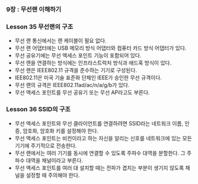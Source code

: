 ### 9장 : 무선랜 이해하기

### Lesson 35 무선랜의 구조
* 무선 랜 통신에서는 랜 케이블이 필요 없다.
* 무선 랜 어댑터에는 USB 메모리 방식 어댑터와 컴퓨터 카드 방식 어댑터가 있다.
* 무선 공유기에는 무선 액세스 포인트 기능이 포함되어 있다.
* 무선 랜을 연결하는 방식에는 인프라스트럭처 방식과 애드혹 방식이 있다.
* 무선 랜은 IEEE802.11 규격을 준수하는 기기로 구성된다.
* IEE802.11은 미국 기술 표준화 단체인 IEEE가 승인한 무선 규격이다.
* 무선 랜의 규격은 IEEE802.11ad/ac/n/a/g/b가 있다.
* 무선 액세스 포인트를 무선 공유기 또는 무선 AP라고도 부른다.

### Lesson 36 SSID의 구조
* 무선 액세스 포인트와 무선 클라이언트를 연결하려면 SSID라는 네트워크 이름, 인증, 암호화, 암호화 키를 설정해야 한다.
* 무선 액세스 포인트는 비컨이라고 하는 자신을 알리는 신호를 네트워크에 있는 모든 기기에 주기적으로 전송한다.
* 무선 랜에서는 여러 기기를 동시에 연결할 수 있도록 주파수 대역을 분할한다. 그 주파수 대역을 채널이라고 부른다.
* 무선 액세스 포인트를 여러 대 설치할 때는 전파가 겹치는 부분이 생기지 않도록 채널을 설정할 때 주의해야 한다.
